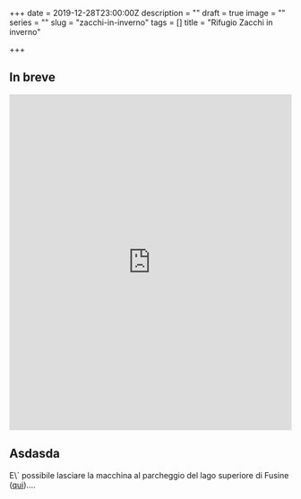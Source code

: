 +++
date = 2019-12-28T23:00:00Z
description = ""
draft = true
image = ""
series = ""
slug = "zacchi-in-inverno"
tags = []
title = "Rifugio Zacchi in inverno"

+++
## In breve

<iframe src="https://www.komoot.com/tour/107504999/embed?profile=1" width="100%" height="600" frameborder="0" scrolling="no"></iframe>

## Asdasda

E\\\` possibile lasciare la macchina al parcheggio del lago superiore di Fusine ([qui](https://goo.gl/maps/VQymcu26MdzX31ot7))....